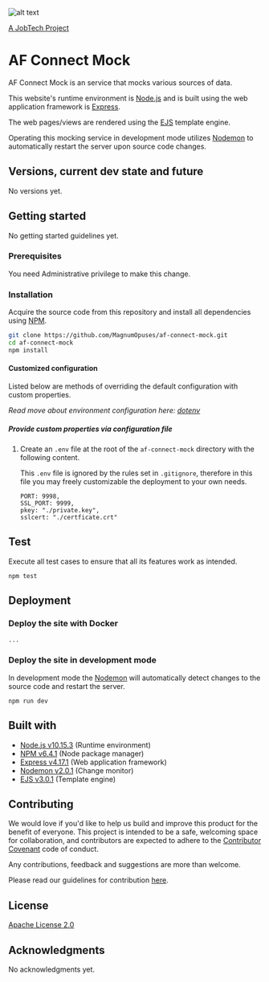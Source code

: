 ![alt text][logo]

[logo]: https://github.com/MagnumOpuses/project-meta/blob/master/img/jobtechdev_black.png "JobTech dev logo"

[A JobTech Project](https://www.jobtechdev.se)

# AF Connect Mock

AF Connect Mock is an service that mocks various sources of data.

This website's runtime environment is [Node.js](https://nodejs.org/) and is built using the web application framework is [Express](https://expressjs.com/).

The web pages/views are rendered using the [EJS](https://ejs.co/) template engine.

Operating this mocking service in development mode utilizes [Nodemon](https://nodemon.io/) to automatically restart the server upon source code changes.

## Versions, current dev state and future

No versions yet.

## Getting started

No getting started guidelines yet.

### Prerequisites

You need Administrative privilege to make this change.

### Installation

Acquire the source code from this repository and install all dependencies using [NPM](https://www.npmjs.com/).

```bash
git clone https://github.com/MagnumOpuses/af-connect-mock.git
cd af-connect-mock
npm install
```

#### Customized configuration

Listed below are methods of overriding the default configuration with custom properties.

_Read move about environment configuration here: [dotenv](https://github.com/motdotla/dotenv)_

##### Provide custom properties via configuration file

1. Create an `.env` file at the root of the `af-connect-mock` directory with the following content.

   This `.env` file is ignored by the rules set in `.gitignore`, therefore in this file you may freely customizable the deployment to your own needs.

   ```
   PORT: 9998,
   SSL_PORT: 9999,
   pkey: "./private.key",
   sslcert: "./certficate.crt"
   ```

## Test

Execute all test cases to ensure that all its features work as intended.

```
npm test
```

## Deployment

### Deploy the site with Docker

```
...
```

### Deploy the site in development mode

In development mode the [Nodemon](https://nodemon.io/) will automatically detect changes to the source code and restart the server.

```
npm run dev
```

## Built with

- [Node.js v10.15.3](https://nodejs.org/) (Runtime environment)
- [NPM v6.4.1](https://www.npmjs.com/) (Node package manager)
- [Express v4.17.1](https://expressjs.com/) (Web application framework)
- [Nodemon v2.0.1](https://nodemon.io/) (Change monitor)
- [EJS v3.0.1](https://ejs.co/) (Template engine)

## Contributing

We would love if you'd like to help us build and improve this product for the benefit of everyone. This project is intended to be a safe, welcoming space for collaboration, and contributors are expected to adhere to the [Contributor Covenant](http://contributor-covenant.org/) code of conduct.

Any contributions, feedback and suggestions are more than welcome.

Please read our guidelines for contribution [here](CONTRIBUTING_TEMPLATE.md).

## License

[Apache License 2.0](LICENSE.md)

## Acknowledgments

No acknowledgments yet.
